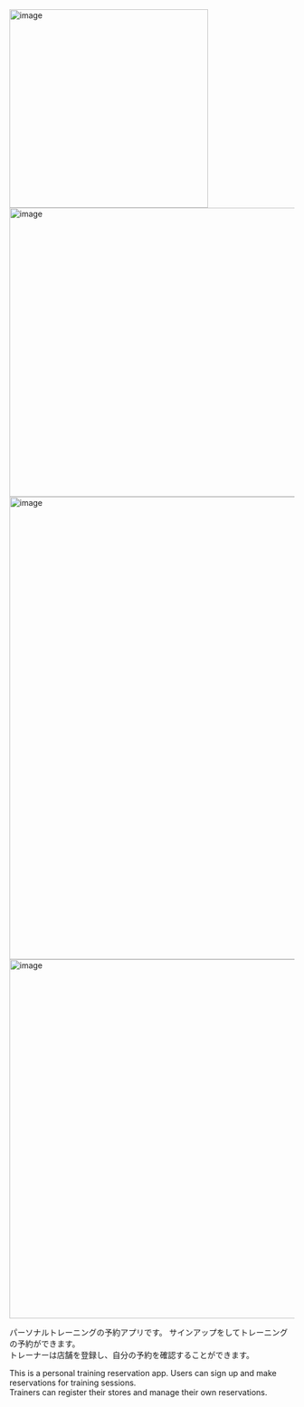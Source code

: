 <img width="351" alt="image" src="https://github.com/ShinYasuda1/myapps/assets/124539796/228be7ba-6f36-4a2c-b8cc-f110d3607d02">

<img width="511" alt="image" src="https://github.com/ShinYasuda1/myapps/assets/124539796/31fe821f-9e6d-40cf-987f-b8d9945bc95f">

<img width="818" alt="image" src="https://github.com/ShinYasuda1/myapps/assets/124539796/2aa46eb5-d90f-4bdf-83dd-0a2e5646b39e">

<img width="635" alt="image" src="https://github.com/ShinYasuda1/myapps/assets/124539796/162bc640-41a4-44cf-a811-b62e2c234b1f">



パーソナルトレーニングの予約アプリです。
サインアップをしてトレーニングの予約ができます。<br>
トレーナーは店舗を登録し、自分の予約を確認することができます。

This is a personal training reservation app. Users can sign up and make reservations for training sessions. <br>
Trainers can register their stores and manage their own reservations.





